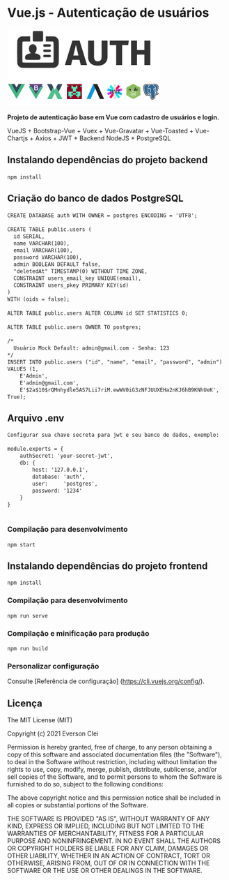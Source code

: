 # Vue.js - Autenticação de usuários 

<p><img src="logo.png" width="350" title="VueJS">

**Projeto de autenticação base em Vue com cadastro de usuários e login.**

VueJS + Bootstrap-Vue + Vuex + Vue-Gravatar + Vue-Toasted + Vue-Chartjs + Axios + JWT + Backend NodeJS + PostgreSQL

## Instalando dependências do projeto backend
```
npm install
```

## Criação do banco de dados PostgreSQL
```
CREATE DATABASE auth WITH OWNER = postgres ENCODING = 'UTF8';

CREATE TABLE public.users (
  id SERIAL,
  name VARCHAR(100),
  email VARCHAR(100),
  password VARCHAR(100),
  admin BOOLEAN DEFAULT false,
  "deletedAt" TIMESTAMP(0) WITHOUT TIME ZONE,  
  CONSTRAINT users_email_key UNIQUE(email),
  CONSTRAINT users_pkey PRIMARY KEY(id)
) 
WITH (oids = false);

ALTER TABLE public.users ALTER COLUMN id SET STATISTICS 0;

ALTER TABLE public.users OWNER TO postgres;

/* 
  Usuário Mock Default: admin@gmail.com - Senha: 123  
*/
INSERT INTO public.users ("id", "name", "email", "password", "admin")
VALUES (1, 
	E'Admin', 
	E'admin@gmail.com', 
	E'$2a$10$rQMnhydle5AS7Lii7riM.ewWV0iG3zNFJUUXEHa2nKJ6hB9KNhUeK', True);  

```

## Arquivo .env 
```
Configurar sua chave secreta para jwt e seu banco de dados, exemplo:

module.exports = {
	authSecret: 'your-secret-jwt',
	db: {
		host: '127.0.0.1',
		database: 'auth',
		user:     'postgres',
		password: '1234'
	}
}
	
```

### Compilação para desenvolvimento
```
npm start
```

## Instalando dependências do projeto frontend
```
npm install
```

### Compilação para desenvolvimento
```
npm run serve
```

### Compilação e minificação para produção
```
npm run build
```

### Personalizar configuração

Consulte [Referência de configuração] (https://cli.vuejs.org/config/).

## Licença

The MIT License (MIT)

Copyright (c) 2021 Everson Clei

Permission is hereby granted, free of charge, to any person obtaining a copy of this software and associated documentation files (the "Software"), to deal in the Software without restriction, including without limitation the rights to use, copy, modify, merge, publish, distribute, sublicense, and/or sell copies of the Software, and to permit persons to whom the Software is furnished to do so, subject to the following conditions:

The above copyright notice and this permission notice shall be included in all copies or substantial portions of the Software.

THE SOFTWARE IS PROVIDED "AS IS", WITHOUT WARRANTY OF ANY KIND, EXPRESS OR IMPLIED, INCLUDING BUT NOT LIMITED TO THE WARRANTIES OF MERCHANTABILITY, FITNESS FOR A PARTICULAR PURPOSE AND NONINFRINGEMENT. IN NO EVENT SHALL THE AUTHORS OR COPYRIGHT HOLDERS BE LIABLE FOR ANY CLAIM, DAMAGES OR OTHER LIABILITY, WHETHER IN AN ACTION OF CONTRACT, TORT OR OTHERWISE, ARISING FROM, OUT OF OR IN CONNECTION WITH THE SOFTWARE OR THE USE OR OTHER DEALINGS IN THE SOFTWARE.
